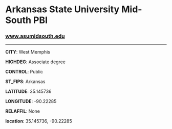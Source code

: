 # Arkansas State University Mid-South PBI
### www.asumidsouth.edu
---
**CITY**: West Memphis

**HIGHDEG**: Associate degree

**CONTROL**: Public

**ST_FIPS**: Arkansas

**LATITUDE**: 35.145736

**LONGITUDE**: -90.22285

**RELAFFIL**: None

**location**: 35.145736, -90.22285